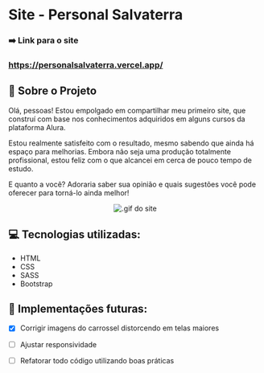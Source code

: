<!-- Última Atualização: 04 de Setembro de 2023 -->

# Site - Personal Salvaterra

### ➡️ Link para o site
### https://personalsalvaterra.vercel.app/

 
## 📄 Sobre o Projeto

 Olá, pessoas! Estou empolgado em compartilhar meu primeiro site, que construí com base nos conhecimentos adquiridos em alguns cursos da plataforma Alura.

Estou realmente satisfeito com o resultado, mesmo sabendo que ainda há espaço para melhorias. Embora não seja uma produção totalmente profissional, estou feliz com o que alcancei em cerca de pouco tempo de estudo.

E quanto a você? Adoraria saber sua opinião e quais sugestões você pode oferecer para torná-lo ainda melhor! 

<p align="center">
  <img src="./assets/img/animacao.gif" alt=".gif do site">
</p>

## 💻 Tecnologias utilizadas:

* HTML
* CSS
* SASS
* Bootstrap

## 🚧 Implementações futuras:

- [x] Corrigir imagens do carrossel distorcendo em telas maiores
- [ ] Ajustar responsividade
- [ ] Refatorar todo código utilizando boas práticas


